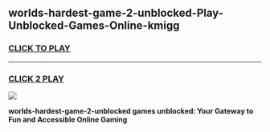 
## worlds-hardest-game-2-unblocked-Play-Unblocked-Games-Online-kmigg
<h3>
<a href="https://premium76.site?title=worlds-hardest-game-2-unblocked&ref=24A">CLICK TO PLAY</a></h3>
<hr>

<h3>
<a href="https://premium76.site?title=worlds-hardest-game-2-unblocked&ref=24A">CLICK 2 PLAY</a>
  
</h3>

<a href="https://premium76.site?title=worlds-hardest-game-2-unblocked&ref=24A"><img src="https://clearcache.store/games.png"></a>


**worlds-hardest-game-2-unblocked games unblocked: Your Gateway to Fun and Accessible Online Gaming**
